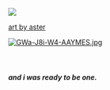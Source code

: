 ![](https://wilardo.crd.co/assets/images/gallery22/665c69e4.gif?v=d19c95ca)


   [art by aster](https://x.com/pastelstarstuff/status/1830359758295187747)
 
 [![GWa-J8i-W4-AAYMES.jpg](https://i.postimg.cc/LX5JHwYM/GWa-J8i-W4-AAYMES.jpg)](https://postimg.cc/CByh7vsv)

ㅤㅤ ㅤㅤㅤ ㅤ <h6>***and i was ready to be one.***
